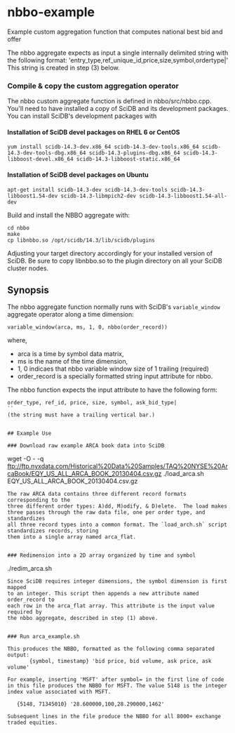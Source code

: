 nbbo-example
============

Example custom aggregation function that computes national best bid and offer

The nbbo aggregate expects as input a single internally delimited string with the following format:
       'entry_type,ref_unique_id,price,size,symbol,ordertype|'
This string is created in step (3) below.

### Compile & copy the custom aggregation operator

The nbbo custom aggregate function is defined in nbbo/src/nbbo.cpp. You'll need to have installed
a copy of SciDB and its development packages. You can install SciDB's development packages with

#### Installation of SciDB devel packages on RHEL 6 or CentOS
```
yum install scidb-14.3-dev.x86_64 scidb-14.3-dev-tools.x86_64 scidb-14.3-dev-tools-dbg.x86_64 scidb-14.3-plugins-dbg.x86_64 scidb-14.3-libboost-devel.x86_64 scidb-14.3-libboost-static.x86_64
```
#### Installation of SciDB devel packages on Ubuntu
```
apt-get install scidb-14.3-dev scidb-14.3-dev-tools scidb-14.3-libboost1.54-dev scidb-14.3-libmpich2-dev scidb-14.3-libboost1.54-all-dev
```

Build and install the NBBO aggregate with:
```
cd nbbo
make
cp libnbbo.so /opt/scidb/14.3/lib/scidb/plugins
```
Adjusting your target directory accordingly for your installed version of SciDB.
Be sure to copy libnbbo.so to the plugin directory on all your SciDB cluster nodes.


## Synopsis

The nbbo aggregate function normally runs with SciDB's `variable_window` aggregate operator along a time dimension:

```
variable_window(arca, ms, 1, 0, nbbo(order_record))
```

where,

* arca  is a time by symbol data matrix,
* ms    is the name of the time dimension,
* 1, 0  indicaes that nbbo variable window size of 1 trailing (required)
* order_record is a specially formatted string input attribute for nbbo.

The nbbo function expects the input attribute to have the following form:
```
order_type, ref_id, price, size, symbol, ask_bid_type|
``
(the string must have a trailing vertical bar.)


## Example Use

### Download raw example ARCA book data into SciDB
```
wget -O - -q ftp://ftp.nyxdata.com/Historical%20Data%20Samples/TAQ%20NYSE%20ArcaBook/EQY_US_ALL_ARCA_BOOK_20130404.csv.gz
./load_arca.sh EQY_US_ALL_ARCA_BOOK_20130404.csv.gz
```
The raw ARCA data contains three different record formats corresponding to the
three different order types: A)dd, M)odify, & D)elete.  The load makes
three passes through the raw data file, one per order type, and standardizes
all three record types into a common format. The `load_arch.sh` script standardizes records, storing
them into a single array named arca_flat.


### Redimension into a 2D array organized by time and symbol
```
./redim_arca.sh
```
Since SciDB requires integer dimensions, the symbol dimension is first mapped
to an integer. This script then appends a new attribute named order_record to
each row in the arca_flat array. This attribute is the input value required by
the nbbo aggregate, described in step (1) above. 


### Run arca_example.sh

This produces the NBBO, formatted as the following comma separated output: 
       {symbol, timestamp} 'bid price, bid volume, ask price, ask volume'

For example, inserting 'MSFT' after symbol= in the first line of code in this file produces the NBBO for MSFT. The value 5148 is the integer index value associated with MSFT.
```
       {5148, 71345010} '28.600000,100,28.290000,1462'
```
Subsequent lines in the file produce the NBBO for all 8000+ exchange traded equities.
